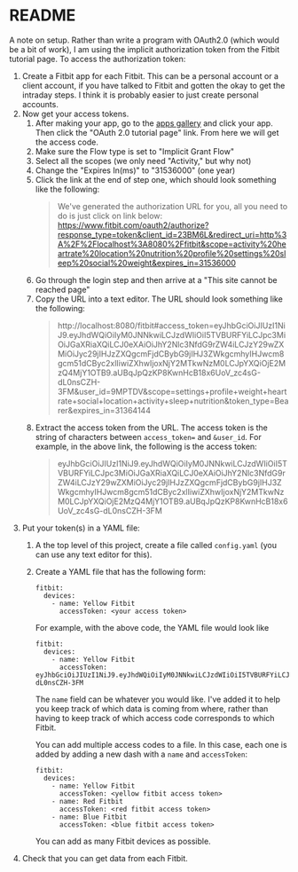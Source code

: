 README
======

A note on setup. Rather than write a program with OAuth2.0 (which would be a bit of work), I am using the implicit authorization token from the Fitbit tutorial page. To access the authorization token:

1. Create a Fitbit app for each Fitbit. This can be a personal account or a client account, if you have talked to Fitbit and gotten the okay to get the intraday steps. I think it is probably easier to just create personal accounts.
1. Now get your access tokens.
    1. After making your app, go to the [apps gallery](https://dev.fitbit.com/apps) and click your app. Then click the "OAuth 2.0 tutorial page" link. From here we will get the access code.
    1. Make sure the Flow type is set to "Implicit Grant Flow"
    1. Select all the scopes (we only need "Activity," but why not)
    1. Change the "Expires In(ms)" to "31536000" (one year)
    1. Click the link at the end of step one, which should look something like the following:
        > We've generated the authorization URL for you, all you need to do is just click on link below:
        > https://www.fitbit.com/oauth2/authorize?response_type=token&client_id=23BM6L&redirect_uri=http%3A%2F%2Flocalhost%3A8080%2Ffitbit&scope=activity%20heartrate%20location%20nutrition%20profile%20settings%20sleep%20social%20weight&expires_in=31536000
    1. Go through the login step and then arrive at a "This site cannot be reached page"
    1. Copy the URL into a text editor. The URL should look something like the following:
        > http://localhost:8080/fitbit#access_token=eyJhbGciOiJIUzI1NiJ9.eyJhdWQiOiIyM0JNNkwiLCJzdWIiOiI5TVBURFYiLCJpc3MiOiJGaXRiaXQiLCJ0eXAiOiJhY2Nlc3NfdG9rZW4iLCJzY29wZXMiOiJyc29jIHJzZXQgcmFjdCBybG9jIHJ3ZWkgcmhyIHJwcm8gcm51dCByc2xlIiwiZXhwIjoxNjY2MTkwNzM0LCJpYXQiOjE2MzQ4MjY1OTB9.aUBqJpQzKP8KwnHcB18x6UoV_zc4sG-dL0nsCZH-3FM&user_id=9MPTDV&scope=settings+profile+weight+heartrate+social+location+activity+sleep+nutrition&token_type=Bearer&expires_in=31364144
    1. Extract the access token from the URL. The access token is the string of characters between `access_token=` and `&user_id`. For example, in the above link, the following is the access token:
        > eyJhbGciOiJIUzI1NiJ9.eyJhdWQiOiIyM0JNNkwiLCJzdWIiOiI5TVBURFYiLCJpc3MiOiJGaXRiaXQiLCJ0eXAiOiJhY2Nlc3NfdG9rZW4iLCJzY29wZXMiOiJyc29jIHJzZXQgcmFjdCBybG9jIHJ3ZWkgcmhyIHJwcm8gcm51dCByc2xlIiwiZXhwIjoxNjY2MTkwNzM0LCJpYXQiOjE2MzQ4MjY1OTB9.aUBqJpQzKP8KwnHcB18x6UoV_zc4sG-dL0nsCZH-3FM
1. Put your token(s) in a YAML file:
    1. A the top level of this project, create a file called `config.yaml` (you can use any text editor for this).
    1. Create a YAML file that has the following form:
        ```
        fitbit:
          devices:
            - name: Yellow Fitbit
              accessToken: <your access token>
        ```
       For example, with the above code, the YAML file would look like
        ```
        fitbit:
          devices:
            - name: Yellow Fitbit
              accessToken: eyJhbGciOiJIUzI1NiJ9.eyJhdWQiOiIyM0JNNkwiLCJzdWIiOiI5TVBURFYiLCJpc3MiOiJGaXRiaXQiLCJ0eXAiOiJhY2Nlc3NfdG9rZW4iLCJzY29wZXMiOiJyc29jIHJzZXQgcmFjdCBybG9jIHJ3ZWkgcmhyIHJwcm8gcm51dCByc2xlIiwiZXhwIjoxNjY2MTkwNzM0LCJpYXQiOjE2MzQ4MjY1OTB9.aUBqJpQzKP8KwnHcB18x6UoV_zc4sG-dL0nsCZH-3FM
        ```
       The `name` field can be whatever you would like. I've added it to help you keep track of which data is coming from where, rather than having to keep track of which access code corresponds to which Fitbit.

       You can add multiple access codes to a file. In this case, each one is added by adding a new dash with a `name` and `accessToken`:
        ```
        fitbit:
          devices:
            - name: Yellow Fitbit
              accessToken: <yellow fitbit access token>
            - name: Red Fitbit
              accessToken: <red fitbit access token>
            - name: Blue Fitbit
              accessToken: <blue fitbit access token>
        ```
       You can add as many Fitbit devices as possible.
1. Check that you can get data from each Fitbit.